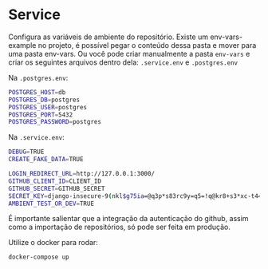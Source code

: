 # Service

Configura as variáveis de ambiente do repositório. Existe um env-vars-example no projeto, é possível pegar o conteúdo dessa pasta e mover para uma pasta env-vars. Ou você pode criar manualmente a pasta `env-vars` e criar os seguintes arquivos dentro dela: `.service.env` e `.postgres.env`

Na `.postgres.env`:

```bash
POSTGRES_HOST=db
POSTGRES_DB=postgres
POSTGRES_USER=postgres
POSTGRES_PORT=5432
POSTGRES_PASSWORD=postgres
```

Na `.service.env`:

```bash
DEBUG=TRUE
CREATE_FAKE_DATA=TRUE

LOGIN_REDIRECT_URL=http://127.0.0.1:3000/
GITHUB_CLIENT_ID=CLIENT_ID
GITHUB_SECRET=GITHUB_SECRET
SECRET_KEY=django-insecure-9(nkl$g75ia=@q3p*s83rc9y=q5=!q@kr8+s3*xc-t441#jmg%
AMBIENT_TEST_OR_DEV=TRUE
```

É importante salientar que a integração da autenticação do github, assim como a importação de repositórios, só pode ser feita em produção.

Utilize o docker para rodar:

```bash
docker-compose up
```
